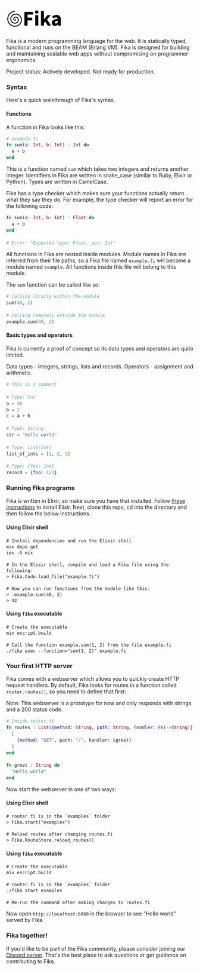 <img src="https://github.com/fika-lang/assets/blob/master/logo.png?raw=true" width="150"/>

Fika is a modern programming language for the web.
It is statically typed, functional and runs on the BEAM (Erlang VM).
Fika is designed for building and maintaining scalable web apps without
compromising on programmer ergonomics.

Project status: Actively developed. Not ready for production.

### Syntax

Here's a quick walkthrough of Fika's syntax.

#### Functions

A function in Fika looks like this:

```elixir
# example.fi
fn sum(a: Int, b: Int) : Int do
  a + b
end
```

This is a function named `sum` which takes two integers and returns another integer.
Identifiers in Fika are written in snake_case (similar to Ruby, Elixir or Python).
Types are written in CamelCase.

Fika has a type checker which makes sure your functions actually return what
they say they do. For example, the type checker will report an error for
the following code:

```elixir
fn sum(a: Int, b: Int) : Float do
  a + b
end

# Error: "Expected type: Float, got: Int"
```

All functions in Fika are nested inside modules.
Module names in Fika are inferred from their file paths, so a Fika file named
`example.fi` will become a module named `example`. All functions inside this
file will belong to this module.

The `sum` function can be called like so:

```elixir
# Calling locally within the module
sum(40, 2)

# Calling remotely outside the module
example.sum(40, 2)
```

#### Basic types and operators

Fika is currently a proof of concept so its data types and operators are quite
limited.

Data types - integers, strings, lists and records.
Operators - assignment and arithmetic.

```elixir
# This is a comment

# Type: Int
a = 40
b = 2
c = a + b

# Type: String
str = "Hello world"

# Type: List(Int)
list_of_ints = [1, 2, 3]

# Type: {foo: Int}
record = {foo: 123}
```

### Running Fika programs

Fika is written in Elixir, so make sure you have that installed.
Follow [these instructions](https://elixir-lang.org/install.html) to install
Elixir. Next, clone this repo, cd into the directory and then follow the below instructions.

#### Using Elixir shell

```
# Install dependencies and run the Elixir shell
mix deps.get
iex -S mix

# In the Elixir shell, compile and load a Fika file using the following:
> Fika.Code.load_file("example.fi")

# Now you can run functions from the module like this:
> :example.sum(40, 2)
> 42
```

#### Using `fika` executable

```
# Create the executable
mix escript.build

# Call the function example.sum(1, 2) from the file example.fi
./fika exec --function="sum(1, 2)" example.fi
```

### Your first HTTP server

Fika comes with a webserver which allows you to quickly create HTTP request
handlers. By default, Fika looks for routes in a function called
`router.routes()`, so you need to define that first:

Note: This webserver is a prototype for now and only responds with strings and
a 200 status code.

```elixir
# Inside router.fi
fn routes : List({method: String, path: String, handler: Fn(->String)}) do
  [
    {method: "GET", path: "/", handler: &greet}
  ]
end

fn greet : String do
  "Hello world"
end
```

Now start the webserver in one of two ways:

#### Using Elixir shell

```
# router.fi is in the `examples` folder
> Fika.start("examples")

# Reload routes after changing routes.fi
> Fika.RouteStore.reload_routes()
```

#### Using `fika` executable

```
# Create the executable
mix escript.build

# router.fi is in the `examples` folder
./fika start examples

# Re-run the command after making changes to routes.fi
```

Now open `http://localhost:6060` in the browser to see "Hello world" served
by Fika.

### Fika together!

If you'd like to be part of the Fika community, please consider joining
our [Discord server](https://discord.gg/zNs6Gs5). That's the best place to
ask questions or get guidance on contributing to Fika.
